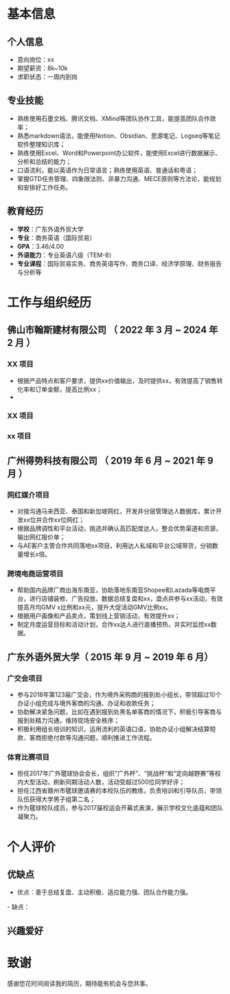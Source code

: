 <p><!-- 检查五个方向，按优先级从高到低排序：
- 过往工作内容的**匹配度**
- 参与的**项目经历**
- 是否是同行业或者相关行业的**工作经验**
- 学历和专业
- 职业发展稳定性，也就是跳槽频率 --></p>
  
# 基本信息

## 个人信息

- 意向岗位：xx
- 期望薪资：8k~10k
- 求职状态：一周内到岗

## 专业技能

- 熟练使用石墨文档、腾讯文档、XMind等团队协作工具，能提高团队合作效率；
- 熟悉markdown语法，能使用Notion、Obsidian、思源笔记、Logseq等笔记软件整理知识库；
- 熟练使用Excel、Word和Powerpoint办公软件，能使用Excel进行数据展示、分析和总结的能力；
- 口语流利，能以英语作为日常语言；熟练使用英语、普通话和粤语；
- 掌握GTD任务管理、四象限法则、非暴力沟通、MECE原则等方法论，能规划和安排好工作任务。

## 教育经历

- **学校**：广东外语外贸大学
- **专业**：商务英语（国际贸易）
- **GPA**：3.46/4.00
- **外语能力**：专业英语八级（TEM-8）
- **专业课程**：国际贸易实务、商务英语写作、商务口译、经济学原理、财务报告与分析等

# 工作与组织经历

<p> <!-- 每个公司写 2~3 个核心项目就好了。参考来源：百度+招聘软件的模板--></p>

## 佛山市翰斯建材有限公司 （ 2022 年 3 月 ~ 2024 年 2 月 ）

### XX 项目

- 根据产品特点和客户要求，提供xx价值输出，及时提供xx，有效提高了销售转化率和订单金额，提高比例xx；
- 

<p> <!-- STAR原则：在xx情况下，我的工作任务是xx，接到任务后我进行了xx行动，用了xx时间获得完成该任务需要的知识，在这个过程中遇到了xx困难，最后经过xx的努力，促进同期销售增长xx%。--></p>

<p> <!-- 常规任务：我在此项目负责了哪些工作，分别在哪些地方做得出色/和别人不一样/成长快，这个项目中，我最困难的问题是什么，我采取了什么措施，最后结果如何。这个项目中，我最自豪的技术细节是什么，为什么，实施前和实施后的数据对比如何，同事和领导对此的评价如何。 -->
</p>

### XX 项目

### xx 项目

## 广州得势科技有限公司 （ 2019 年 6 月 ~ 2021 年 9 月 ）

### 网红媒介项目

- 对接沟通马来西亚、泰国和新加坡网红，开发并分层管理达人数据库，累计开发xx位并合作xx位网红；
- 根据品牌调性和平台活动，挑选并确认高匹配度达人，整合优势渠道和资源，输出网红报价单；
- 与AE客户主管合作共同落地xx项目，利用达人私域和平台公域带货，分销数量增长x倍。

### 跨境电商运营项目

- 帮助国内品牌厂商出海东南亚，协助落地东南亚Shopee和Lazada等电商平台，进行店铺装修、广告投放、数据总结复盘和xx，盘点并参与xx活动，有效提高月均GMV x比例和xx元，提升大促活动GMV比例xx。
- 根据用户画像和产品卖点，策划线上营销活动，有效提升xx；
- 制定月度运营目标和活动计划，合作xx达人进行直播预热，并实时监控xx数据。
  
## 广东外语外贸大学（ 2015 年 9 月 ~ 2019 年 6 月）

### 广交会项目

- 参与2018年第123届广交会，作为境外采购商的报到处小组长，带领超过10个办证小组完成与境外客商的沟通、办证和收款任务；
- 协助解决紧急问题，比如在遇到报到处黑名单客商的情况下，积极引导客商与报到处精力沟通，维持现场安全秩序；
- 积极利用组长培训的知识，运用流利的英语口语，协助办证小组解决结算短款、客商拒绝付款等沟通问题，顺利推进工作流程。

### 体育比赛项目

- 担任2017年广外毽球协会会长，组织“广外杯”、“挑战杯”和“定向越野赛”等校内大型活动，刷新同期活动人数，活动受超过500位同学好评；
- 担任江西省赣州市毽球邀请赛的本校队伍的教练，负责培训和引导队员，带领队伍获得大学男子组第二名；
- 作为毽球校队成员，参与2017届校运会开幕式表演，展示学校文化底蕴和团队凝聚力。

# 个人评价

## 优缺点

- 优点：善于总结复盘、主动积极、适应能力强、团队合作能力强。
<p><!-- 展开写，更能让人理解我的优点 --></p>
- 缺点：
<p> <!-- 根据具体岗位再来调整就好，备选答案是：
  【工作经验不足，但是掌握了x知识和方法论，能自主学习】
  【不擅长拒绝，可能影响事情进度】
  【说话太直接，没考虑到别人感受，举个例子】
  【拖延症，完美主义，需要万全准备才敢开始，但会做好提前规划的习惯】
  【太抠细节，可能会降低效率浪费时间】 --></p>

## 兴趣爱好

<p> <!-- 写1-2个围绕意向岗位的兴趣爱好。备选答案是：
  【收获类】阅读、写作，给了x启发和思考，给到x帮助；
  【运动类】在运动时给自己一个固定不被打扰的时间对工作做思考，可以缓解压力，有更好的状态投入工作；
  【思考类】玩密室逃脱类游戏，锻炼思维能力和学习能力；
  【尝新类】双链笔记、写博客、GPT，尝试新事物，补充工具软件库，提供工作效率；
  【生活类】烹饪，利用下厨房软件，尝试了100+道菜肴，提高生活幸福度，更有精力生活和工作。--></p>

# 致谢

感谢您花时间阅读我的简历，期待能有机会与您共事。


